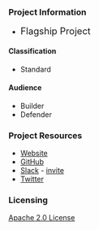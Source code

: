 ### Project Information

* <i class="fas fa-flag" style="font-size: 1.3em; color:#2ADA08;"></i>
  <span style="font-size: 1.3em;">Flagship Project</span>

#### Classification

* <i class="fas fa-book-open" style="color:#233e81;"></i> Standard

#### Audience

* <i class="fas fa-toolbox" style="color:#233e81;"></i> Builder
* <i class="fas fa-shield-alt" style="color:#233e81;"></i> Defender

### Project Resources

* [Website](https://cyclonedx.org/)
* [GitHub](https://github.com/CycloneDX)
* [Slack](https://cyclonedx.org/slack) - [invite](https://cyclonedx.org/slack/invite)
* [Twitter](https://twitter.com/CycloneDX_Spec)

### Licensing

[Apache 2.0 License](https://www.apache.org/licenses/LICENSE-2.0)
